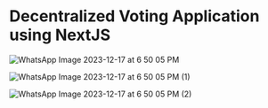 # Decentralized Voting Application using NextJS

![WhatsApp Image 2023-12-17 at 6 50 05 PM](https://github.com/yashgokakkar99/BE-Project-prototype/assets/87797220/5d234d0e-e794-4c6f-a7a9-e07789a17dc9)

![WhatsApp Image 2023-12-17 at 6 50 05 PM (1)](https://github.com/yashgokakkar99/BE-Project-prototype/assets/87797220/9b76226d-f99a-4a4d-8b69-d7e0fa2e596a)

![WhatsApp Image 2023-12-17 at 6 50 05 PM (2)](https://github.com/yashgokakkar99/BE-Project-prototype/assets/87797220/850cd656-b555-4192-b02b-cbb7164961e3)

